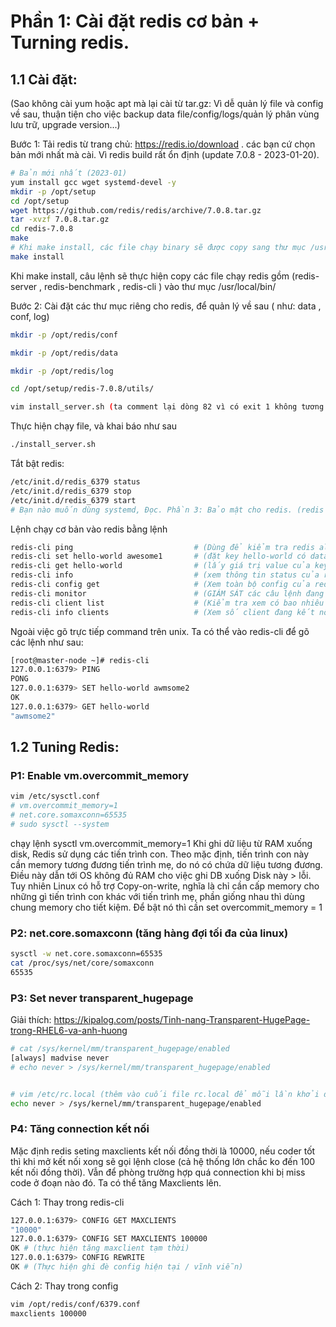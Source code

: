 # Phần 1: Cài đặt redis cơ bản + Turning redis.

## 1.1 Cài đặt:

(Sao không cài yum hoặc apt mà lại cài từ tar.gz: Vì dễ quản lý file và config về sau, thuận tiện cho việc backup data file/config/logs/quản lý phân vùng lưu trữ, upgrade version...)

Bước 1: Tải redis từ trang chủ: https://redis.io/download . các bạn cứ chọn bản mới nhất mà cài. Vì redis build rất ổn định (update 7.0.8 - 2023-01-20).

```bash
# Bản mới nhất (2023-01) 
yum install gcc wget systemd-devel -y
mkdir -p /opt/setup
cd /opt/setup
wget https://github.com/redis/redis/archive/7.0.8.tar.gz
tar -xvzf 7.0.8.tar.gz
cd redis-7.0.8
make
# Khi make install, các file chạy binary sẽ được copy sang thư mục /usr/local/bin/
make install
```

Khi make install, câu lệnh sẽ thực hiện copy các file chạy redis gồm (redis-server , redis-benchmark , redis-cli ) vào thư mục /usr/local/bin/

Bước 2: Cài đặt các thư mục riêng cho redis, để quản lý về sau ( như: data , conf, log)

```bash
mkdir -p /opt/redis/conf

mkdir -p /opt/redis/data

mkdir -p /opt/redis/log

cd /opt/setup/redis-7.0.8/utils/

vim install_server.sh (ta comment lại dòng 82 vì có exit 1 không tương thích với systemd - lỗi ko cần thiết)
```

Thực hiện chạy file, và khai báo như sau

```bash
./install_server.sh
```

Tắt bật redis:

```bash
/etc/init.d/redis_6379 status
/etc/init.d/redis_6379 stop
/etc/init.d/redis_6379 start
# Bạn nào muốn dùng systemd, Đọc. Phần 3: Bảo mật cho redis. (redis security) nhé.
```

Lệnh chạy cơ bản vào redis bằng lệnh

```bash
redis-cli ping                           # (Dùng để kiểm tra redis alive)
redis-cli set hello-world awesome1       # (đặt key hello-world có data value = awesome)
redis-cli get hello-world                # (lấy giá trị value của key ra)
redis-cli info                           # (xem thông tin status của redis)
redis-cli config get                     # (Xem toàn bộ config của redis đang chạy)
redis-cli monitor                        # (GIÁM SÁT các câu lệnh đang chạy real-time - RẤT hay)
redis-cli client list                    # (Kiểm tra xem có bao nhiêu client, ip client đang kết nối, client đang dùng lệnh gì.)
redis-cli info clients                   # (Xem số client đang kết nối tới redis server)
```

Ngoài việc gõ trực tiếp command trên unix. Ta có thể vào redis-cli để gõ các lệnh như sau:

```bash
[root@master-node ~]# redis-cli 
127.0.0.1:6379> PING
PONG
127.0.0.1:6379> SET hello-world awmsome2
OK
127.0.0.1:6379> GET hello-world
"awmsome2"
```

## 1.2 Tuning Redis:

### P1: Enable vm.overcommit_memory

```bash
vim /etc/sysctl.conf
# vm.overcommit_memory=1
# net.core.somaxconn=65535
# sudo sysctl --system
```

chạy lệnh sysctl vm.overcommit_memory=1 Khi ghi dữ liệu từ RAM xuống disk, Redis sử dụng các tiến trình con. Theo mặc định, tiến trình con này cần memory tương đương tiến trình mẹ, do nó có chứa dữ liệu tương đương. Điều này dẫn tới OS không đủ RAM cho việc ghi DB xuống Disk này > lỗi. Tuy nhiên Linux có hỗ trợ Copy-on-write, nghĩa là chỉ cần cấp memory cho những gì tiến trình con khác với tiến trình mẹ, phần giống nhau thì dùng chung memory cho tiết kiệm. Để bật nó thì cần set overcommit_memory = 1

### P2: net.core.somaxconn (tăng hàng đợi tối đa của linux)

```bash
sysctl -w net.core.somaxconn=65535
cat /proc/sys/net/core/somaxconn
65535
```

### P3: Set never transparent_hugepage

Giải thích: https://kipalog.com/posts/Tinh-nang-Transparent-HugePage-trong-RHEL6-va-anh-huong

```bash
# cat /sys/kernel/mm/transparent_hugepage/enabled
[always] madvise never
# echo never > /sys/kernel/mm/transparent_hugepage/enabled


# vim /etc/rc.local (thêm vào cuối file rc.local để mỗi lần khởi động lại Linux, hugpage lại chuyển thành never)
echo never > /sys/kernel/mm/transparent_hugepage/enabled
```

### P4: Tăng connection kết nối

Mặc định redis seting maxclients kết nối đồng thời là 10000, nếu coder tốt thì khi mở kết nối xong sẽ gọi lệnh close (cả hệ thống lớn chắc ko đến 100 kết nối đồng thời). Vẫn để phòng trường hợp quá connection khi bị miss code ở đoạn nào đó. Ta có thể tăng Maxclients lên.

Cách 1: Thay trong redis-cli

```bash
127.0.0.1:6379> CONFIG GET MAXCLIENTS
"10000"
127.0.0.1:6379> CONFIG SET MAXCLIENTS 100000
OK # (thực hiện tăng maxclient tạm thời)
127.0.0.1:6379> CONFIG REWRITE
OK # (Thực hiện ghi đè config hiện tại / vĩnh viễn)
```

Cách 2: Thay trong config

```bash
vim /opt/redis/conf/6379.conf
maxclients 100000
```